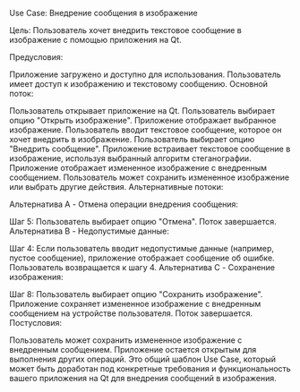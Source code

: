 Use Case: Внедрение сообщения в изображение

Цель:
Пользователь хочет внедрить текстовое сообщение в изображение с помощью приложения на Qt.

Предусловия:

Приложение загружено и доступно для использования.
Пользователь имеет доступ к изображению и текстовому сообщению.
Основной поток:

Пользователь открывает приложение на Qt.
Пользователь выбирает опцию "Открыть изображение".
Приложение отображает выбранное изображение.
Пользователь вводит текстовое сообщение, которое он хочет внедрить в изображение.
Пользователь выбирает опцию "Внедрить сообщение".
Приложение встраивает текстовое сообщение в изображение, используя выбранный алгоритм стеганографии.
Приложение отображает измененное изображение с внедренным сообщением.
Пользователь может сохранить измененное изображение или выбрать другие действия.
Альтернативные потоки:

Альтернатива A - Отмена операции внедрения сообщения:

Шаг 5: Пользователь выбирает опцию "Отмена".
Поток завершается.
Альтернатива B - Недопустимые данные:

Шаг 4: Если пользователь вводит недопустимые данные (например, пустое сообщение), приложение отображает сообщение об ошибке.
Пользователь возвращается к шагу 4.
Альтернатива C - Сохранение изображения:

Шаг 8: Пользователь выбирает опцию "Сохранить изображение".
Приложение сохраняет измененное изображение с внедренным сообщением на устройстве пользователя.
Поток завершается.
Постусловия:

Пользователь может сохранить измененное изображение с внедренным сообщением.
Приложение остается открытым для выполнения других операций.
Это общий шаблон Use Case, который может быть доработан под конкретные требования и функциональность вашего приложения на Qt для внедрения сообщений в изображения.

